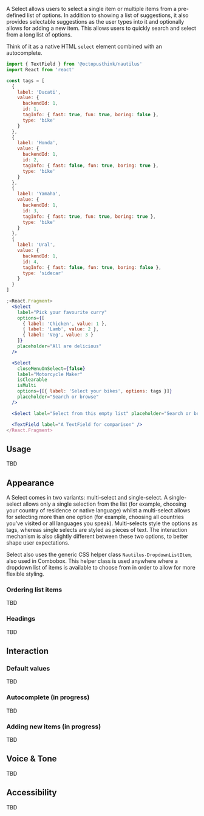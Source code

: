 A Select allows users to select a single item or multiple items from a pre-defined list of options. In addition to showing a list of suggestions, it also provides selectable suggestions as the user types into it and optionally allows for adding a new item. This allows users to quickly search and select from a long list of options.

Think of it as a native HTML `select` element combined with an autocomplete.

```jsx
import { TextField } from '@octopusthink/nautilus'
import React from 'react'

const tags = [
  {
    label: 'Ducati',
    value: {
      backendId: 1,
      id: 1,
      tagInfo: { fast: true, fun: true, boring: false },
      type: 'bike'
    }
  },
  {
    label: 'Honda',
    value: {
      backendId: 1,
      id: 2,
      tagInfo: { fast: false, fun: true, boring: true },
      type: 'bike'
    }
  },
  {
    label: 'Yamaha',
    value: {
      backendId: 1,
      id: 3,
      tagInfo: { fast: true, fun: true, boring: true },
      type: 'bike'
    }
  },
  {
    label: 'Ural',
    value: {
      backendId: 1,
      id: 4,
      tagInfo: { fast: false, fun: true, boring: false },
      type: 'sidecar'
    }
  }
]

;<React.Fragment>
  <Select
    label="Pick your favourite curry"
    options={[
      { label: 'Chicken', value: 1 },
      { label: 'Lamb', value: 2 },
      { label: 'Veg', value: 3 }
    ]}
    placeholder="All are delicious"
  />

  <Select
    closeMenuOnSelect={false}
    label="Motorcycle Maker"
    isClearable
    isMulti
    options={[{ label: 'Select your bikes', options: tags }]}
    placeholder="Search or browse"
  />

  <Select label="Select from this empty list" placeholder="Search or browse" />

  <TextField label="A TextField for comparison" />
</React.Fragment>
```

## Usage

TBD

## Appearance

A Select comes in two variants: multi-select and single-select. A single-select allows only a single selection from the list (for example, choosing your country of residence or native language) whilst a multi-select allows for selecting more than one option (for example, choosing all countries you've visited or all languages you speak). Multi-selects style the options as tags, whereas single selects are styled as pieces of text. The interaction mechanism is also slightly different between these two options, to better shape user expectations.

Select also uses the generic CSS helper class `Nautilus-DropdownListItem`, also used in Combobox. This helper class is used anywhere where a dropdown list of items is available to choose from in order to allow for more flexible styling.

### Ordering list items

TBD

### Headings

TBD

## Interaction

### Default values

TBD

### Autocomplete (in progress)

TBD

### Adding new items (in progress)

TBD

## Voice & Tone

TBD

## Accessibility

TBD
